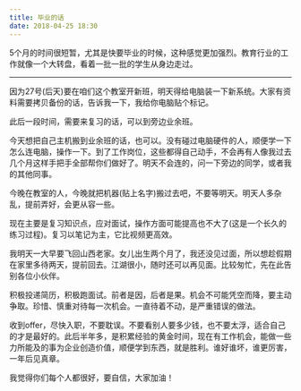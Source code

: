 ```yaml
---
title: 毕业的话
date: 2018-04-25 18:30
---
```

5个月的时间很短暂，尤其是快要毕业的时候，这种感觉更加强烈。教育行业的工作就像一个大转盘，看着一批一批的学生从身边走过。

<!--more-->

---

因为27号(后天)要在咱们这个教室开新班，明天得给电脑装一下新系统。大家有资料需要拷贝备份的话，告诉我一下，我给你电脑贴个标记。

此后一段时间，需要来复习的话，可以到旁边业余班。

今天想把自己主机搬到业余班的话，也可以。没有碰过电脑硬件的人，顺便学一下怎么连电脑，操作一下。到了工作岗位，这些都得自己动手，不会再有人像我过去几个月这样手把手全部帮你们做好了。明天不会连的，问一下旁边的同学，或者我的其他同事。

今晚在教室的人，今晚就把机器(贴上名字)搬过去吧，不要等明天。明天人多杂乱，提前弄好，会更从容一些。

现在主要是复习知识点，应对面试，操作方面可能提高也不大了(这是一个长久的练习过程)。复习以笔记为主，它比视频更高效。

我明天一大早要飞回山西老家。女儿出生两个月了，我还没见过面，所以想趁假期在家里多待两天，提前回去。江湖很小，随时还可以再见面。比较匆忙，先在此告别各位小伙伴。

积极投递简历，积极跑面试。前者是因，后者是果。机会不可能凭空而降，要主动争取。珍惜、慎重对待每一次机会。一直待着不动，是严重错误的做法。

收到offer，尽快入职，不要耽误。不要看别人要多少钱，也不要太浮，适合自己的才是最好的。此后半年多，是积累经验的黄金时间，现在有工作机会，能做一些力所能及的事为企业创造价值，顺便学到东西，就是胜利。谁好谁坏，谁更厉害，一年后见真章。

我觉得你们每个人都很好，要自信，大家加油！